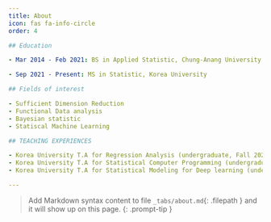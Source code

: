```yaml
---
title: About
icon: fas fa-info-circle
order: 4

## Education

- Mar 2014 - Feb 2021: BS in Applied Statistic, Chung-Anang University

- Sep 2021 - Present: MS in Statistic, Korea University

## Fields of interest

- Sufficient Dimension Reduction
- Functional Data analysis
- Bayesian statistic
- Statiscal Machine Learning

## TEACHING EXPERIENCES

- Korea University T.A for Regression Analysis (undergraduate, Fall 2021)
- Korea University T.A for Statistical Computer Programming (undergraduate, Fall 2021)
- Korea University T.A for Statistical Modeling for Deep learning (undergraduate, Spring 2022)

---
```


> Add Markdown syntax content to file `_tabs/about.md`{: .filepath } and it will show up on this page.
{: .prompt-tip }
